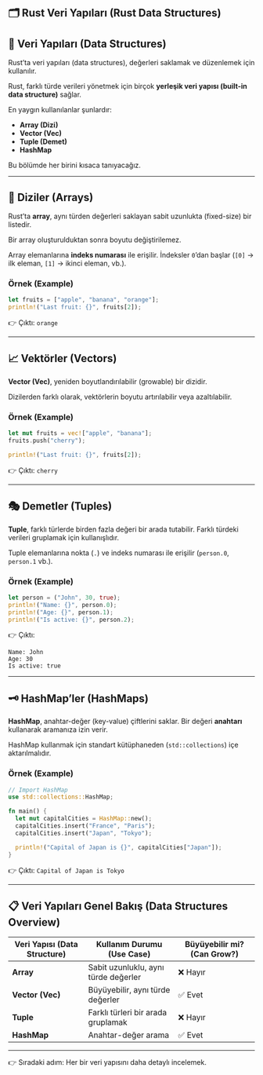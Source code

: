 ## 🗂️ Rust Veri Yapıları (Rust Data Structures)

## 📌 Veri Yapıları (Data Structures)

Rust’ta veri yapıları (data structures), değerleri saklamak ve düzenlemek için kullanılır.

Rust, farklı türde verileri yönetmek için birçok **yerleşik veri yapısı (built-in data structure)** sağlar.

En yaygın kullanılanlar şunlardır:

* **Array (Dizi)**
* **Vector (Vec)**
* **Tuple (Demet)**
* **HashMap**

Bu bölümde her birini kısaca tanıyacağız.

---

## 🔢 Diziler (Arrays)

Rust’ta **array**, aynı türden değerleri saklayan sabit uzunlukta (fixed-size) bir listedir.

Bir array oluşturulduktan sonra boyutu değiştirilemez.

Array elemanlarına **indeks numarası** ile erişilir. İndeksler `0`’dan başlar (`[0]` → ilk eleman, `[1]` → ikinci eleman, vb.).

### Örnek (Example)

```rust
let fruits = ["apple", "banana", "orange"];
println!("Last fruit: {}", fruits[2]);
```

👉 Çıktı: `orange`

---

## 📈 Vektörler (Vectors)

**Vector (Vec)**, yeniden boyutlandırılabilir (growable) bir dizidir.

Dizilerden farklı olarak, vektörlerin boyutu artırılabilir veya azaltılabilir.

### Örnek (Example)

```rust
let mut fruits = vec!["apple", "banana"];
fruits.push("cherry");

println!("Last fruit: {}", fruits[2]);
```

👉 Çıktı: `cherry`

---

## 🎭 Demetler (Tuples)

**Tuple**, farklı türlerde birden fazla değeri bir arada tutabilir.
Farklı türdeki verileri gruplamak için kullanışlıdır.

Tuple elemanlarına nokta (`.`) ve indeks numarası ile erişilir (`person.0`, `person.1` vb.).

### Örnek (Example)

```rust
let person = ("John", 30, true);
println!("Name: {}", person.0);
println!("Age: {}", person.1);
println!("Is active: {}", person.2);
```

👉 Çıktı:

```
Name: John
Age: 30
Is active: true
```

---

## 🗝️ HashMap’ler (HashMaps)

**HashMap**, anahtar-değer (key-value) çiftlerini saklar.
Bir değeri **anahtarı** kullanarak aramanıza izin verir.

HashMap kullanmak için standart kütüphaneden (`std::collections`) içe aktarılmalıdır.

### Örnek (Example)

```rust
// Import HashMap
use std::collections::HashMap;

fn main() {
  let mut capitalCities = HashMap::new();
  capitalCities.insert("France", "Paris");
  capitalCities.insert("Japan", "Tokyo");

  println!("Capital of Japan is {}", capitalCities["Japan"]);
}
```

👉 Çıktı: `Capital of Japan is Tokyo`

---

## 📋 Veri Yapıları Genel Bakış (Data Structures Overview)

| Veri Yapısı (Data Structure) | Kullanım Durumu (Use Case)           | Büyüyebilir mi? (Can Grow?) |
| ---------------------------- | ------------------------------------ | --------------------------- |
| **Array**                    | Sabit uzunluklu, aynı türde değerler | ❌ Hayır                     |
| **Vector (Vec)**             | Büyüyebilir, aynı türde değerler     | ✅ Evet                      |
| **Tuple**                    | Farklı türleri bir arada gruplamak   | ❌ Hayır                     |
| **HashMap**                  | Anahtar-değer arama                  | ✅ Evet                      |

---

👉 Sıradaki adım: Her bir veri yapısını daha detaylı incelemek.

